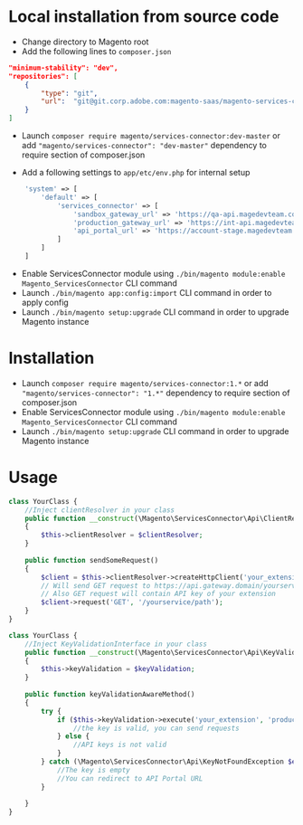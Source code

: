 # Local installation from source code

* Change directory to Magento root
* Add the following lines to `composer.json`
```json
"minimum-stability": "dev",
"repositories": [
    {
        "type": "git",
        "url":  "git@git.corp.adobe.com:magento-saas/magento-services-connector.git"
    }
]
```
* Launch `composer require magento/services-connector:dev-master` or add `"magento/services-connector": "dev-master"` dependency to require section of composer.json

* Add a following settings to `app/etc/env.php` for internal setup
```php
    'system' => [
        'default' => [
            'services_connector' => [
                'sandbox_gateway_url' => 'https://qa-api.magedevteam.com/',
                'production_gateway_url' => 'https://int-api.magedevteam.com/',
                'api_portal_url' => 'https://account-stage.magedevteam.com/apiportal/index/index/'
            ]
        ]
    ]
```
* Enable ServicesConnector module using `./bin/magento module:enable Magento_ServicesConnector` CLI command
* Launch `./bin/magento app:config:import` CLI command in order to apply config
* Launch `./bin/magento setup:upgrade` CLI command in order to upgrade Magento instance


# Installation
* Launch `composer require magento/services-connector:1.*` or add `"magento/services-connector": "1.*"` dependency to require section of composer.json
* Enable ServicesConnector module using `./bin/magento module:enable Magento_ServicesConnector` CLI command
* Launch `./bin/magento setup:upgrade` CLI command in order to upgrade Magento instance


# Usage

```php
class YourClass {
    //Inject clientResolver in your class
    public function __construct(\Magento\ServicesConnector\Api\ClientResolverInterface $clientResolver)
    {
        $this->clientResolver = $clientResolver;
    }
    
    public function sendSomeRequest()
    { 
        $client = $this->clientResolver->createHttpClient('your_extension', 'production|sandbox');
        // Will send GET request to https://api.gateway.domain/yourservice/path
        // Also GET request will contain API key of your extension
        $client->request('GET', '/yourservice/path');    
    }
}

class YourClass {
    //Inject KeyValidationInterface in your class
    public function __construct(\Magento\ServicesConnector\Api\KeyValidationInterface $clientResolver)
    {
        $this->keyValidation = $keyValidation;
    }
    
    public function keyValidationAwareMethod()
    {
        try {
            if ($this->keyValidation->execute('your_extension', 'production|sandbox')) {
                //the key is valid, you can send requests
            } else {
                //API keys is not valid            
            }
        } catch (\Magento\ServicesConnector\Api\KeyNotFoundException $e) {
            //The key is empty
            //You can redirect to API Portal URL
        }
    
    }
}
```